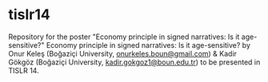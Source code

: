 # tislr14
Repository for the poster "Economy principle in signed narratives: Is it age-sensitive?" Economy principle in signed narratives: Is it age-sensitive?
by Onur Keleş (Boğaziçi University, onurkeles.boun@gmail.com) & Kadir Gökgöz (Boğaziçi University, kadir.gokgoz1@boun.edu.tr) to be presented in TISLR 14.

